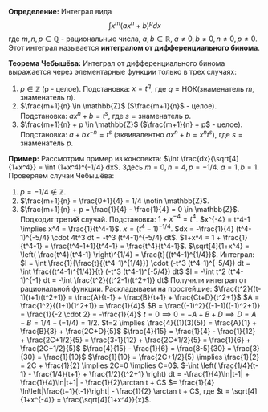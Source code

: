 **Определение:** Интеграл вида
$$ \int x^m (ax^n + b)^p dx $$
где $m, n, p \in \mathbb{Q}$ - рациональные числа, $a, b \in \mathbb{R}$, $a \neq 0, b \neq 0, n \neq 0, p \neq 0$.
Этот интеграл называется **интегралом от дифференциального бинома**.

**Теорема Чебышёва:** Интеграл от дифференциального бинома выражается через элементарные функции только в трех случаях:
1.  $p \in \mathbb{Z}$ (p - целое).
    Подстановка: $x = t^q$, где $q = \text{НОК}(\text{знаменатель } m, \text{ знаменатель } n)$.
2.  $\frac{m+1}{n} \in \mathbb{Z}$ ($\frac{m+1}{n}$ - целое).
    Подстановка: $ax^n+b = t^s$, где $s = \text{знаменатель } p$.
3.  $\frac{m+1}{n} + p \in \mathbb{Z}$ ($\frac{m+1}{n} + p$ - целое).
    Подстановка: $a + bx^{-n} = t^s$ (эквивалентно $ax^n+b = x^n t^s$), где $s = \text{знаменатель } p$.

**Пример:**
Рассмотрим пример из конспекта: $\int \frac{dx}{\sqrt[4]{1+x^4}} = \int (1+x^4)^{-1/4} dx$.
Здесь $m=0, n=4, p=-1/4$. $a=1, b=1$.
Проверяем случаи Чебышёва:
1.  $p = -1/4 \notin \mathbb{Z}$.
2.  $\frac{m+1}{n} = \frac{0+1}{4} = 1/4 \notin \mathbb{Z}$.
3.  $\frac{m+1}{n} + p = \frac{1}{4} - \frac{1}{4} = 0 \in \mathbb{Z}$.
Подходит третий случай. Подстановка: $1 + x^{-4} = t^4$.
$x^{-4} = t^4-1 \implies x^4 = \frac{1}{t^4-1}$.
$x = (t^4-1)^{-1/4}$.
$dx = -\frac{1}{4} (t^4-1)^{-5/4} \cdot 4t^3 dt = -t^3 (t^4-1)^{-5/4} dt$.
$1+x^4 = 1 + \frac{1}{t^4-1} = \frac{t^4-1+1}{t^4-1} = \frac{t^4}{t^4-1}$.
$\sqrt[4]{1+x^4} = \left( \frac{t^4}{t^4-1} \right)^{1/4} = \frac{t}{(t^4-1)^{1/4}}$.
Интеграл:
$I = \int \frac{1}{\frac{t}{(t^4-1)^{1/4}}} \cdot (-t^3 (t^4-1)^{-5/4}) dt = \int \frac{(t^4-1)^{1/4}}{t} (-t^3 (t^4-1)^{-5/4}) dt$
$I = -\int t^2 (t^4-1)^{-1} dt = -\int \frac{t^2}{(t^2-1)(t^2+1)} dt$
Получили интеграл от рациональной функции. Раскладываем на простейшие:
$\frac{t^2}{(t-1)(t+1)(t^2+1)} = \frac{A}{t-1} + \frac{B}{t+1} + \frac{Ct+D}{t^2+1}$
$A = \frac{1^2}{(1+1)(1^2+1)} = \frac{1}{4}$
$B = \frac{(-1)^2}{(-1-1)((-1)^2+1)} = \frac{1}{-2 \cdot 2} = -\frac{1}{4}$
$t=0 \implies 0 = -A + B + D \implies D = A-B = 1/4 - (-1/4) = 1/2$.
$t=2 \implies \frac{4}{(1)(3)(5)} = \frac{A}{1} + \frac{B}{3} + \frac{2C+D}{5}$
$\frac{4}{15} = \frac{1}{4} - \frac{1}{12} + \frac{2C+1/2}{5} = \frac{3-1}{12} + \frac{2C+1/2}{5} = \frac{1}{6} + \frac{2C+1/2}{5}$
$\frac{4}{15} - \frac{1}{6} = \frac{8-5}{30} = \frac{3}{30} = \frac{1}{10}$
$\frac{1}{10} = \frac{2C+1/2}{5} \implies \frac{1}{2} = 2C + \frac{1}{2} \implies 2C=0 \implies C=0$.
$-\int \left( \frac{1/4}{t-1} - \frac{1/4}{t+1} + \frac{1/2}{t^2+1} \right) dt = -\frac{1}{4}\ln|t-1| + \frac{1}{4}\ln|t+1| - \frac{1}{2}\arctan t + C$
$= \frac{1}{4} \ln\left|\frac{t+1}{t-1}\right| - \frac{1}{2} \arctan t + C$, где $t = \sqrt[4]{1+x^{-4}} = \frac{\sqrt[4]{1+x^4}}{x}$.

